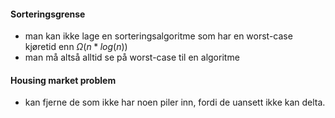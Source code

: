 #### Sorteringsgrense
* man kan ikke lage en sorteringsalgoritme som har en worst-case kjøretid enn $\Omega(n*log(n))$
* man må altså alltid se på worst-case til en algoritme

#### Housing market problem
* kan fjerne de som ikke har noen piler inn, fordi de uansett ikke kan delta.